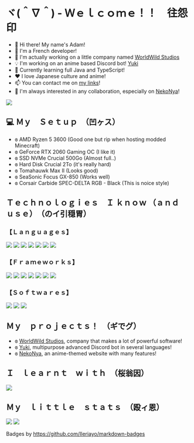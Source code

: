 # ヾ(＾∇＾) - Ｗｅｌｃｏｍｅ！！　往怨印
- 🌿 Hi there! My name's Adam!
- 💬 I'm a French developer!
- 📌 I'm actually working on a little company named [WorldWild Studios](https://worldwild.studio)
- 💡 I'm working on an anime based Discord bot! [Yuki](https://github.com/TheDogHusky/Yuki)
- 🧰 Currently learning full Java and TypeScript!
- ❤️ I love Japanese culture and anime!
- 📫 You can contact me on [my links](https://classydev.fr)!
- 🤝 I'm always interested in any collaboration, especially on [NekoNya](https://nekonya.classydev.fr)!

<p>
    <img src="https://komarev.com/ghpvc/?username=TheDogHusky&color=lightgrey&style=for-the-badge" />
</p>

## 💻 Ｍｙ　Ｓｅｔｕｐ　（凹ヶス）
- ɞ AMD Ryzen 5 3600 (Good one but rip when hosting modded Minecraft)
- ɞ GeForce RTX 2060 Gaming OC (I like it)
- ɞ SSD NVMe Crucial 500Go (Almost full..)
- ɞ Hard Disk Crucial 2To (it's really hard)
- ɞ Tomahauwk Max II (Looks good)
- ɞ SeaSonic Focus GX-850 (Works well)
- ɞ Corsair Carbide SPEC-DELTA RGB - Black (This is noice style)

## Ｔｅｃｈｎｏｌｏｇｉｅｓ　Ｉ ｋｎｏｗ  （ａｎｄ　ｕｓｅ）　（のイ引穏胃）

### 【Ｌａｎｇｕａｇｅｓ】
<p>
    <img src="https://img.shields.io/badge/HTML5-E34F26?style=for-the-badge&logo=html5&logoColor=white" />
    <img src="https://img.shields.io/badge/CSS3-1572B6?style=for-the-badge&logo=css3&logoColor=white" />
    <img src="https://img.shields.io/badge/JavaScript-323330?style=for-the-badge&logo=javascript&logoColor=F7DF1E" />
    <img src="https://img.shields.io/badge/Python-14354C?style=for-the-badge&logo=python&logoColor=white" />
    <img src="https://img.shields.io/badge/Java-ED8B00?style=for-the-badge&logo=java&logoColor=white" />
    <img src="https://img.shields.io/badge/c%23-%23239120.svg?style=for-the-badge&logo=c-sharp&logoColor=white"/>
    <img src="https://img.shields.io/badge/typescript-%23007ACC.svg?style=for-the-badge&logo=typescript&logoColor=white"/>
</p>

### 【Ｆｒａｍｅｗｏｒｋｓ】
<p>
    <img src="https://img.shields.io/badge/Node.js-43853D?style=for-the-badge&logo=node.js&logoColor=white" />
    <img src="https://img.shields.io/badge/npm-CB3837?style=for-the-badge&logo=npm&logoColor=white" />
    <img src="https://img.shields.io/badge/Bootstrap-563D7C?style=for-the-badge&logo=bootstrap&logoColor=white" />
    <img src="https://img.shields.io/badge/Spring-6DB33F?style=for-the-badge&logo=spring&logoColor=white" />
    <img src="https://img.shields.io/badge/Flask-000000?style=for-the-badge&logo=flask&logoColor=white" />
    <img src="https://img.shields.io/badge/Heroku-430098?style=for-the-badge&logo=heroku&logoColor=white" />
    <img src="https://img.shields.io/badge/Thymeleaf-%23005C0F.svg?style=for-the-badge&logo=Thymeleaf&logoColor=white" />
 </p>

### 【Ｓｏｆｔｗａｒｅｓ】
<p>
    <img src="https://img.shields.io/badge/Visual_Studio_Code-0078D4?style=for-the-badge&logo=visual%20studio%20code&logoColor=white" />
    <img src="https://img.shields.io/badge/Spring_Tools_Suite_4-6DB33F?style=for-the-badge&logo=spring&logoColor=white" />
    <img src="https://img.shields.io/badge/Replit-%230D101E.svg?style=for-the-badge&logo=replit&logoColor=white" />
</p>


## Ｍｙ　ｐｒｏｊｅｃｔｓ！　（ギでグ）
- ɞ [WorldWild Studios](https://worldwild.studio), company that makes a lot of powerful software!
- ɞ [Yuki](https://github.com/TheDogHusku/Yuki), multipurpose advanced Discord bot in several languages!
- ɞ [NekoNya](https://github.com/NekoNyaDevs), an anime-themed website with many features!

## Ｉ　ｌｅａｒｎｔ　ｗｉｔｈ　（桜翁因）
<p>
    <a href="https://codecademy.com"><img src="https://img.shields.io/badge/Codecademy-FFF0E5?style=for-the-badge&logo=codecademy&logoColor=1F243A" /></a>
</p>

## Ｍｙ　ｌｉｔｔｌｅ　ｓｔａｔｓ　（殴ィ恩）
<img src="https://github-readme-stats.vercel.app/api?username=TheDogHusky&theme=blue-green" />
<img src="https://github-readme-stats.vercel.app/api/top-langs/?username=TheDogHusky&theme=blue-green" />


Badges by https://github.com/Ileriayo/markdown-badges

